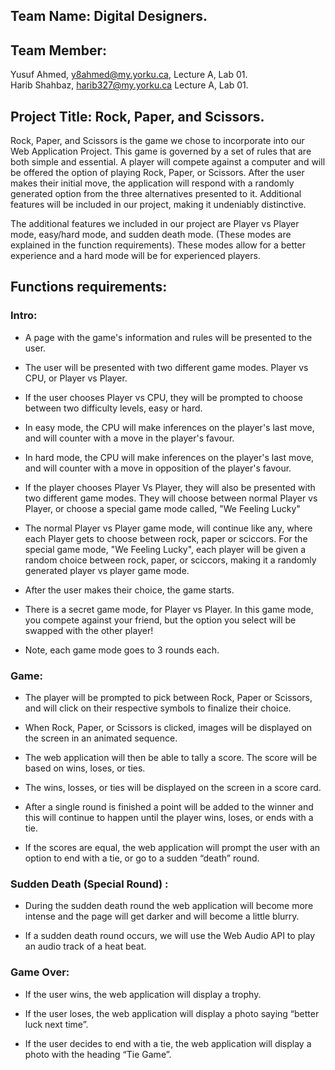 ## Team Name: Digital Designers. 

## Team Member:  
Yusuf Ahmed, y8ahmed@my.yorku.ca, Lecture A, Lab 01.  
Harib Shahbaz, harib327@my.yorku.ca Lecture A, Lab 01. 

## Project Title: Rock, Paper, and Scissors. 

Rock, Paper, and Scissors is the game we chose to incorporate into our Web Application Project. This game is governed by a set of rules that are both simple and essential. A player will compete against a computer and will be offered the option of playing Rock, Paper, or Scissors. After the user makes their initial move, the application will respond with a randomly generated option from the three alternatives presented to it. Additional features will be included in our project, making it undeniably distinctive.

The additional features we included in our project are Player vs Player mode, easy/hard mode, and sudden death mode. (These modes are explained in the function requirements). These modes allow for a better experience and a hard mode will be for experienced players.

## Functions requirements: 

### Intro:

* A page with the game's information and rules will be presented to the user.


* The user will be presented with two different game modes. Player vs CPU, or Player vs Player.

* If the user chooses Player vs CPU, they will be prompted to choose between two difficulty levels, easy or hard.

* In easy mode, the CPU will make inferences on the player's last move, and will counter with a move in the player's favour. 

* In hard mode, the CPU will make inferences on the player's last move, and will counter with a move in opposition of the player's favour. 

*  If the player chooses Player Vs Player, they will also
be presented with two different game modes. They will
choose between normal Player vs Player, or choose a 
special game mode called, "We Feeling Lucky"

* The normal Player vs Player game mode, will continue 
like any, where each Player gets to choose between
rock, paper or sciccors. For the special game mode, 
"We Feeling Lucky", each player will be given a 
random choice between rock, paper, or sciccors, 
making it a randomly generated player vs player game
mode. 

* After the user makes their choice, the game starts.

* There is a secret game mode, for Player vs Player.
In this game mode, you compete against your friend, but the option you select will be swapped with the other player! 

* Note, each game mode goes to 3 rounds each.

### Game:

* The player will be prompted to pick between Rock, Paper or Scissors, and will click on their respective symbols to finalize their choice. 

* When Rock, Paper, or Scissors is clicked, images will be displayed on the screen in an animated sequence.

* The web application will then be able to tally a score. The score will be based on wins, loses, or ties.

* The wins, losses, or ties will be displayed on the screen in a score card. 

* After a single round is finished a point will be added to the winner and this will continue to happen until the player wins, loses, or ends with a tie.

* If the scores are equal, the web application will prompt the user with an option to end with a tie, or go to a sudden “death” round. 

### Sudden Death (Special Round) :

* During the sudden death round the web application will become more intense and the page will get darker and will become a little blurry.

* If a sudden death round occurs, we will use the Web Audio API to play an audio track of a heat beat.

### Game Over:

* If the user wins, the web application will display a trophy.

* If the user loses, the web application will display a photo saying “better luck next time”.

* If the user decides to end with a tie, the web application will display a photo with the heading “Tie Game”.

